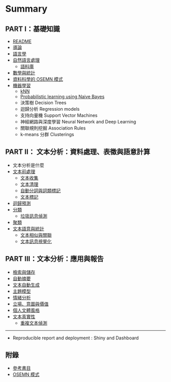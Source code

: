 # Summary

## PART I：基礎知識
* [README](README.md)
* [導論](introductionmd.md)
* [語言學](linguistic_fundamentals.md)
* [自然語言處理](nlp.md)
    * [語料庫](corpus.md)
* [數學與統計](math_fundamentals.md)
* [資料科學的 OSEMN 模式](osemn-模式.md)
* [機器學習](machine_learning.md)
    * [kNN](knn.md)
    * [Probabilistic learning using Naive Bayes ](bayesian_network.md)
    * 決策樹 Decision Trees
    * 迴歸分析 Regression models
    * 支持向量機 Support Vector Machines
    * 神經網路與深度學習 Neural Network and Deep Learning
    * 關聯規則挖掘 Association Rules
    * k-means 分群 Clusterings

## PART II： 文本分析：資料處理、表徵與語意計算
* 文本分析是什麼
* [文本前處理](text_preprocessing.md)
    * [文本收集](text_collection.md)
    * [文本清理](cleaning.md)
    * [自動分詞與詞類標記](cws_pos.md)
    * [文本標記](text_annotation.md)
* [迴歸預測](regression.md)
* [分類](text_classification.md)
    * [垃圾訊息偵測](spam.md)
* [聚類](text-clustering.md)
* [文本語意與統計](text_semantics.md)
    * [文本相似與關聯](similarity_association.md)
    * [文本訊息視覺化](visualization.md)

## PART III：文本分析：應用與報告
* [檢索與儲存](text_retrieval_storage.md)
* [自動摘要](text_summarization.md)
* [文本自動生成](text_generator.md)
* [主題模型](topic-modeling.md)
* [情緒分析](sentiment_analysis.md)
* [立場、意圖與價值](stance-detection.md)
* [個人文體風格](stylometrics.md)
* [文本真實性](authenticity.md)
    * [重複文本偵測](textreuse_md.md)

-----
* Reproducible report and deployment : Shiny and Dashboard

## 附錄
* [參考書目](references.md)
* [OSEMN 模式](osemn-模式.md)

